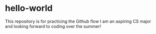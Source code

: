 # hello-world
This repository is for practicing the Github flow
I am an aspiring CS major and looking forward to coding over the summer!
